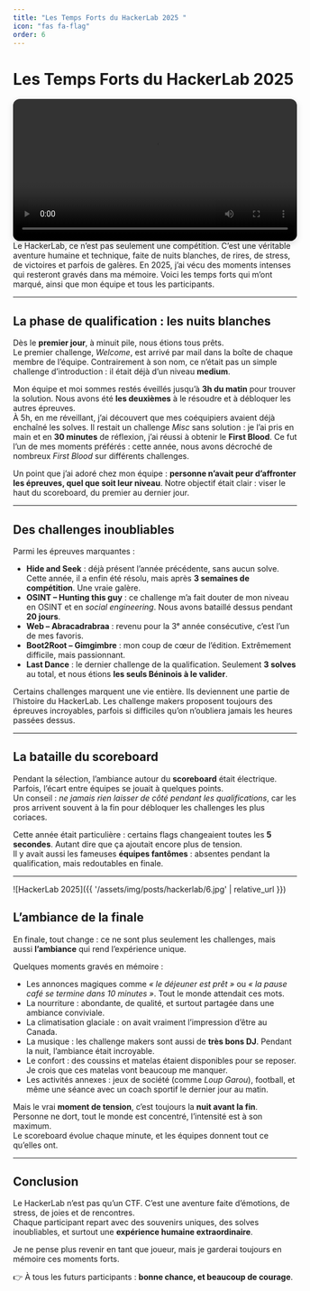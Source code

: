 ```yaml
---
title: "Les Temps Forts du HackerLab 2025 "
icon: "fas fa-flag"
order: 6
---
```

# Les Temps Forts du HackerLab 2025  
<div align="center">
  <video controls playsinline style="max-width:900px; width:100%; border-radius:12px; box-shadow: 0 4px 12px rgba(0,0,0,0.15);">
    <source src="{{ '/assets/videos/5.mp4' | relative_url }}" type="video/mp4">
    Votre navigateur ne supporte pas la lecture vidéo.
  </video>
</div>
Le HackerLab, ce n’est pas seulement une compétition. C’est une véritable aventure humaine et technique, faite de nuits blanches, de rires, de stress, de victoires et parfois de galères.  
En 2025, j’ai vécu des moments intenses qui resteront gravés dans ma mémoire. Voici les temps forts qui m’ont marqué, ainsi que mon équipe et tous les participants.  

---

## La phase de qualification : les nuits blanches

Dès le **premier jour**, à minuit pile, nous étions tous prêts.  
Le premier challenge, *Welcome*, est arrivé par mail dans la boîte de chaque membre de l’équipe. Contrairement à son nom, ce n’était pas un simple challenge d’introduction : il était déjà d’un niveau **medium**.  

Mon équipe et moi sommes restés éveillés jusqu’à **3h du matin** pour trouver la solution. Nous avons été **les deuxièmes** à le résoudre et à débloquer les autres épreuves.  
À 5h, en me réveillant, j’ai découvert que mes coéquipiers avaient déjà enchaîné les solves. Il restait un challenge *Misc* sans solution : je l’ai pris en main et en **30 minutes** de réflexion, j’ai réussi à obtenir le **First Blood**. Ce fut l’un de mes moments préférés : cette année, nous avons décroché de nombreux *First Blood* sur différents challenges.  

Un point que j’ai adoré chez mon équipe : **personne n’avait peur d’affronter les épreuves, quel que soit leur niveau**. Notre objectif était clair : viser le haut du scoreboard, du premier au dernier jour.  

---

## Des challenges inoubliables  

Parmi les épreuves marquantes :  

- **Hide and Seek** : déjà présent l’année précédente, sans aucun solve. Cette année, il a enfin été résolu, mais après **3 semaines de compétition**. Une vraie galère.  
- **OSINT – Hunting this guy** : ce challenge m’a fait douter de mon niveau en OSINT et en *social engineering*. Nous avons bataillé dessus pendant **20 jours**.  
- **Web – Abracadrabraa** : revenu pour la 3ᵉ année consécutive, c’est l’un de mes favoris.  
- **Boot2Root – Gimgimbre** : mon coup de cœur de l’édition. Extrêmement difficile, mais passionnant.  
- **Last Dance** : le dernier challenge de la qualification. Seulement **3 solves** au total, et nous étions **les seuls Béninois à le valider**.  

Certains challenges marquent une vie entière. Ils deviennent une partie de l’histoire du HackerLab. Les challenge makers proposent toujours des épreuves incroyables, parfois si difficiles qu’on n’oubliera jamais les heures passées dessus.  

---

## La bataille du scoreboard  

Pendant la sélection, l’ambiance autour du **scoreboard** était électrique.  
Parfois, l’écart entre équipes se jouait à quelques points.  
Un conseil : *ne jamais rien laisser de côté pendant les qualifications*, car les pros arrivent souvent à la fin pour débloquer les challenges les plus coriaces.  

Cette année était particulière : certains flags changeaient toutes les **5 secondes**. Autant dire que ça ajoutait encore plus de tension.  
Il y avait aussi les fameuses **équipes fantômes** : absentes pendant la qualification, mais redoutables en finale.  

---
![HackerLab 2025]({{ '/assets/img/posts/hackerlab/6.jpg' | relative_url }})
## L’ambiance de la finale  

En finale, tout change : ce ne sont plus seulement les challenges, mais aussi **l’ambiance** qui rend l’expérience unique.  

Quelques moments gravés en mémoire :  

- Les annonces magiques comme *« le déjeuner est prêt »* ou *« la pause café se termine dans 10 minutes »*. Tout le monde attendait ces mots.  
- La nourriture : abondante, de qualité, et surtout partagée dans une ambiance conviviale.  
- La climatisation glaciale : on avait vraiment l’impression d’être au Canada.  
- La musique : les challenge makers sont aussi de **très bons DJ**. Pendant la nuit, l’ambiance était incroyable.  
- Le confort : des coussins et matelas étaient disponibles pour se reposer. Je crois que ces matelas vont beaucoup me manquer.  
- Les activités annexes : jeux de société (comme *Loup Garou*), football, et même une séance avec un coach sportif le dernier jour au matin.  

Mais le vrai **moment de tension**, c’est toujours la **nuit avant la fin**.  
Personne ne dort, tout le monde est concentré, l’intensité est à son maximum.  
Le scoreboard évolue chaque minute, et les équipes donnent tout ce qu’elles ont.  

---

## Conclusion  

Le HackerLab n’est pas qu’un CTF. C’est une aventure faite d’émotions, de stress, de joies et de rencontres.  
Chaque participant repart avec des souvenirs uniques, des solves inoubliables, et surtout une **expérience humaine extraordinaire**.  

Je ne pense plus revenir en tant que joueur, mais je garderai toujours en mémoire ces moments forts.  

👉 À tous les futurs participants : **bonne chance, et beaucoup de courage**.  


